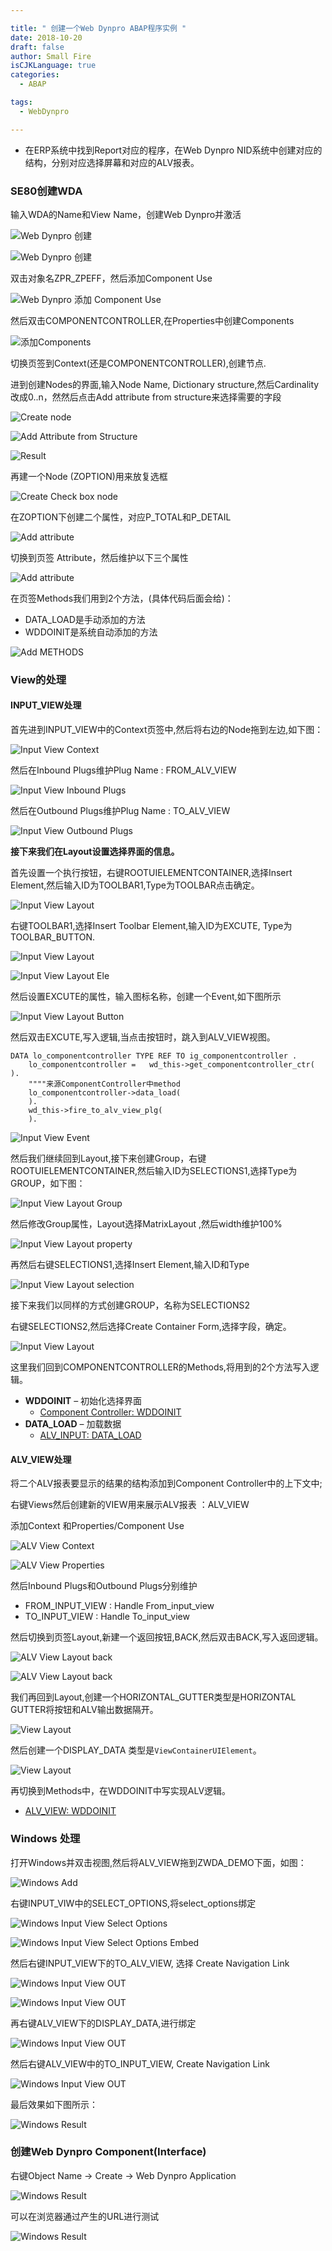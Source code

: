 ```yaml
---

title: " 创建一个Web Dynpro ABAP程序实例 "
date: 2018-10-20
draft: false
author: Small Fire
isCJKLanguage: true
categories: 
  - ABAP

tags: 
  - WebDynpro

---
```




- 在ERP系统中找到Report对应的程序，在Web Dynpro NID系统中创建对应的结构，分别对应选择屏幕和对应的ALV报表。

### SE80创建WDA

输入WDA的Name和View Name，创建Web Dynpro并激活

![Web Dynpro 创建](/images/webdynproABAP/1.1.png)

![Web Dynpro 创建](/images/webdynproABAP/1.png)

双击对象名ZPR_ZPEFF，然后添加Component Use

![Web Dynpro 添加 Component Use](/images/webdynproABAP/2.png)

然后双击COMPONENTCONTROLLER,在Properties中创建Components

![添加Components](/images/webdynproABAP/3.png)

切换页签到Context(还是COMPONENTCONTROLLER),创建节点.

进到创建Nodes的界面,输入Node Name, Dictionary structure,然后Cardinality改成0..n，然然后点击Add attribute from structure来选择需要的字段

![Create node](/images/webdynproABAP/4.1.png)

![Add Attribute from Structure](/images/webdynproABAP/5.png)

![Result](/images/webdynproABAP/6.png)

再建一个Node (ZOPTION)用来放复选框

![Create Check box node](/images/webdynproABAP/7.png)

在ZOPTION下创建二个属性，对应P_TOTAL和P_DETAIL

![Add attribute](/images/webdynproABAP/8.png)

切换到页签 Attribute，然后维护以下三个属性

![Add attribute](/images/webdynproABAP/9.png)

在页签Methods我们用到2个方法，(具体代码后面会给)：

- DATA_LOAD是手动添加的方法
- WDDOINIT是系统自动添加的方法

![Add METHODS](/images/webdynproABAP/10.png)

### View的处理

#### INPUT_VIEW处理

首先进到INPUT_VIEW中的Context页签中,然后将右边的Node拖到左边,如下图：

![Input View Context](/images/webdynproABAP/11.png)

然后在Inbound Plugs维护Plug
Name : FROM_ALV_VIEW

![Input View Inbound Plugs](/images/webdynproABAP/12.png)

然后在Outbound Plugs维护Plug
Name : TO_ALV_VIEW

![Input View Outbound Plugs](/images/webdynproABAP/13.png)

**接下来我们在Layout设置选择界面的信息。**

首先设置一个执行按钮，右键ROOTUIELEMENTCONTAINER,选择Insert Element,然后输入ID为TOOLBAR1,Type为TOOLBAR点击确定。

![Input View Layout](/images/webdynproABAP/14.png)

右键TOOLBAR1,选择Insert Toolbar Element,输入ID为EXCUTE, Type为TOOLBAR_BUTTON.

![Input View Layout](/images/webdynproABAP/15.png)

![Input View Layout Ele](/images/webdynproABAP/16.png)

然后设置EXCUTE的属性，输入图标名称，创建一个Event,如下图所示

![Input View Layout Button](/images/webdynproABAP/17.png)

然后双击EXCUTE,写入逻辑,当点击按钮时，跳入到ALV_VIEW视图。

```JS
DATA lo_componentcontroller TYPE REF TO ig_componentcontroller .
    lo_componentcontroller =   wd_this->get_componentcontroller_ctr( ).
    """"来源ComponentController中method
    lo_componentcontroller->data_load(
    ).
    wd_this->fire_to_alv_view_plg(
    ).
```

![Input View Event](/images/webdynproABAP/18.png)

然后我们继续回到Layout,接下来创建Group，右键ROOTUIELEMENTCONTAINER,然后输入ID为SELECTIONS1,选择Type为GROUP，如下图：

![Input View Layout Group](/images/webdynproABAP/19.png)

然后修改Group属性，Layout选择MatrixLayout ,然后width维护100%

![Input View Layout property](/images/webdynproABAP/20.png)

再然后右键SELECTIONS1,选择Insert Element,输入ID和Type

![Input View Layout selection](/images/webdynproABAP/22.png)

接下来我们以同样的方式创建GROUP，名称为SELECTIONS2

右键SELECTIONS2,然后选择Create
Container Form,选择字段，确定。

![Input View Layout ](/images/webdynproABAP/21.png)

这里我们回到COMPONENTCONTROLLER的Methods,将用到的2个方法写入逻辑。

- **WDDOINIT** – 初始化选择界面
  - [Component Controller: WDDOINIT](https://coldinfire.github.io/2018/SAPWebDynproABAP_P3/)
- **DATA_LOAD** – 加载数据
  - [ALV_INPUT: DATA_LOAD](https://coldinfire.github.io/2018/SAPWebDynproABAP_P2/)

#### ALV_VIEW处理

将二个ALV报表要显示的结果的结构添加到Component
Controller中的上下文中;

右键Views然后创建新的VIEW用来展示ALV报表 ：ALV_VIEW

添加Context 和Properties/Component Use

![ALV View Context ](/images/webdynproABAP/23.png)

![ALV View Properties ](/images/webdynproABAP/23.1.png)

然后Inbound Plugs和Outbound
Plugs分别维护 

- FROM_INPUT_VIEW : Handle From_input_view
- TO_INPUT_VIEW : Handle To_input_view

然后切换到页签Layout,新建一个返回按钮,BACK,然后双击BACK,写入返回逻辑。

![ALV View Layout back ](/images/webdynproABAP/26.png)

![ALV View Layout back ](/images/webdynproABAP/27.png)

我们再回到Layout,创建一个HORIZONTAL_GUTTER类型是HORIZONTAL GUTTER将按钮和ALV输出数据隔开。

![View Layout ](/images/webdynproABAP/24.png)

然后创建一个DISPLAY_DATA 类型是`ViewContainerUIElement`。

![View Layout ](/images/webdynproABAP/25.png)

再切换到Methods中，在WDDOINIT中写实现ALV逻辑。

- [ALV_VIEW: WDDOINIT](https://coldinfire.github.io/2018/SAPWebDynproABAP_P1/)

### Windows 处理

打开Windows并双击视图,然后将ALV_VIEW拖到ZWDA_DEMO下面，如图：

![Windows Add](/images/webdynproABAP/28.png)

右键INPUT_VIW中的SELECT_OPTIONS,将select_options绑定

![Windows Input View Select Options](/images/webdynproABAP/29.1.png)

![Windows Input View Select Options Embed](/images/webdynproABAP/29.2.png)

然后右键INPUT_VIEW下的TO_ALV_VIEW, 选择 Create
Navigation Link

![Windows Input View OUT](/images/webdynproABAP/29.3.png)

![Windows Input View OUT](/images/webdynproABAP/29.4.png)

再右键ALV_VIEW下的DISPLAY_DATA,进行绑定

![Windows Input View OUT](/images/webdynproABAP/30.png)

然后右键ALV_VIEW中的TO_INPUT_VIEW, Create Navigation Link

![Windows Input View OUT](/images/webdynproABAP/31.png)

最后效果如下图所示： 

![Windows Result](/images/webdynproABAP/35.png)

### 创建Web Dynpro Component(Interface)

右键Object Name -> Create -> Web Dynpro Application

![Windows Result](/images/webdynproABAP/32.png)

可以在浏览器通过产生的URL进行测试

![Windows Result](/images/webdynproABAP/33.png)





